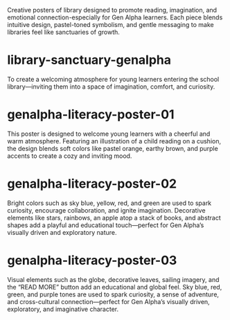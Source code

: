 Creative posters of library designed to promote reading, imagination, and emotional connection-especially for Gen Alpha learners. Each piece blends intuitive design, pastel-toned symbolism, and gentle messaging to make  libraries feel like sanctuaries of growth.
# library-sanctuary-genalpha
To create a welcoming atmosphere for young learners entering the school library—inviting them into a space of imagination, comfort, and curiosity.
# genalpha-literacy-poster-01
This poster is designed to welcome young learners with a cheerful and warm atmosphere. Featuring an illustration of a child reading on a cushion, the design blends soft colors like pastel orange, earthy brown, and purple accents to create a cozy and inviting mood.
# genalpha-literacy-poster-02
Bright colors such as sky blue, yellow, red, and green are used to spark curiosity, encourage collaboration, and ignite imagination. Decorative elements like stars, rainbows, an apple atop a stack of books, and abstract shapes add a playful and educational touch—perfect for Gen Alpha’s visually driven and exploratory nature.
# genalpha-literacy-poster-03
Visual elements such as the globe, decorative leaves, sailing imagery, and the “READ MORE” button add an educational and global feel. Sky blue, red, green, and purple tones are used to spark curiosity, a sense of adventure, and cross-cultural connection—perfect for Gen Alpha’s visually driven, exploratory, and imaginative character.
